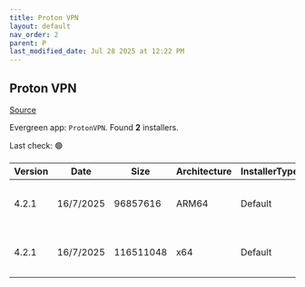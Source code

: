 ```yaml
---
title: Proton VPN
layout: default
nav_order: 2
parent: P
last_modified_date: Jul 28 2025 at 12:22 PM
---
```


## Proton VPN

[Source](https://protonvpn.com/)

Evergreen app: `ProtonVPN`. Found **2** installers.

Last check: 🟢

| Version | Date      | Size      | Architecture | InstallerType | Type | URI                                                                                                                                                                                |
| ------- | --------- | --------- | ------------ | ------------- | ---- | ---------------------------------------------------------------------------------------------------------------------------------------------------------------------------------- |
| 4.2.1   | 16/7/2025 | 96857616  | ARM64        | Default       | exe  | [https://github.com/ProtonVPN/win-app/releases/download/4.2.1/ProtonVPN_v4.2.1_arm64.exe](https://github.com/ProtonVPN/win-app/releases/download/4.2.1/ProtonVPN_v4.2.1_arm64.exe) |
| 4.2.1   | 16/7/2025 | 116511048 | x64          | Default       | exe  | [https://github.com/ProtonVPN/win-app/releases/download/4.2.1/ProtonVPN_v4.2.1_x64.exe](https://github.com/ProtonVPN/win-app/releases/download/4.2.1/ProtonVPN_v4.2.1_x64.exe)     |

